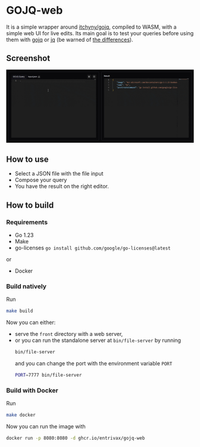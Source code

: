 # GOJQ-web

It is a simple wrapper around [itchyny/gojq](https://github.com/itchyny/gojq), compiled to WASM, with a simple web UI for live edits.
Its main goal is to test your queries before using them with [gojq](https://github.com/itchyny/gojq) or [jq](https://github.com/jqlang/jq) (be warned of [the differences](https://github.com/itchyny/gojq?tab=readme-ov-file#difference-to-jq)).

## Screenshot
![Web UI screenshot](./assets/image.gif)

## How to use
- Select a JSON file with the file input
- Compose your query
- You have the result on the right editor.

## How to build

### Requirements
- Go 1.23
- Make
- go-licenses `go install github.com/google/go-licenses@latest`

or

- Docker

### Build natively
Run
```sh
make build
```
Now you can either:
- serve the `front` directory with a web server,
- or you can run the standalone server at `bin/file-server` by running
  ```sh
  bin/file-server
  ```
  and you can change the port with the environment variable `PORT`
  ```sh
  PORT=7777 bin/file-server
  ```

### Build with Docker
Run
```sh
make docker
```
Now you can run the image with
```sh
docker run -p 8080:8080 -d ghcr.io/entrivax/gojq-web
```